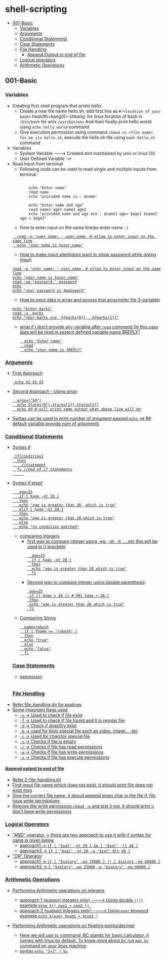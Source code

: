 # shell-scripting
- [001-Basic](#001-basic)
  - [Variables](#variables)
  - [Arguments](#Arguments)
  - [Conditional Statements](#conditional-statements)
  - [Case Statements](#case-statements)
  - [File Handling](#file-handling)
     - [Append Output to end of file](#append-output-to-end-of-file)
  - [Logical operators](#logical-operators)
  - [Arithmetic Operations](#arithmetic-operations)
## 001-Basic

### Variables
- Creating first shell program that prints hello.
   - Create a new file name hello.sh, add first line as ```#!<location of your bash>``` hash(#)+bang(!)= shbang. for linux location of bash is ```/bin/bash``` for unix ```/usr/bin/env``` And then finally print hello world uisng ```echo hello world``` command
   - Give execution permission using command ```chmod +x <file name> for me its hello.sh```, execute the hello.sh file using ```bash hello.sh``` command
- Variables
   - System Variable ---> Created and maintained by unix or linux OS
   - User Defined Variable -->
- Read Input from terminal
   - Following code can be used to read single and multiple inputs from terminal
     ```

         echo "Enter name"
         read name
         echo "provided name is : $name"
         
         echo "Enter name and age"
         read name1 age1 name2 age2
         echo "provided name and age are : $name1 age= $age1 $name2 age = $age2"
     ```
   - How to enter input on the same line(ex enter name : <u want input here>)
    ```
      read -p 'user name: ' user_name  # allow to enter input on the same line
      echo "your name is $user_name"
    ```
   - How to make input silent(dont want to show password while giving input)
   ```
   read -p 'user name: ' user_name  # allow to enter input on the same line
   echo "your name is $user_name"
   read -sp 'password ' password
   echo
   echo "your password is $password"
   ```
  - How to input data in array and access that array(refer file 3-variable)
   ```
   echo "Enter marks"
   read -a  marks
   echo "your marks are  ${marks[0]},  ${marks[1]}"
   ```
  - what if i don't provide any variable after ```read``` command (in this case data will be read in  system defined variable name $REPLY)
    ```
      echo "Enter name"
      read
      echo "your name is $REPLY"
    ``` 
### Arguments
- First Approach
   ```
    echo $1 $2 $3
   ```
- Second Approach - Using array
  ```
    args=("$@")
    echo ${args[0]},${args[1]},${args[2]}
    echo $@ # will print same output what above line will do
  ```
- Syntax can be used to print number of argument passed ```echo $#```    $# default variable provide num of arguments

### Conditional Statements
- Syntax if
  ```
   if[condition]
    then
      //statement
    fi //end of if statements
       
  ```
- Syntax if elseif
   ```
      age=25
      if [ $age -gt 30 ]
      then
      echo "age is greater than 30  which is true"
      elif [ $age -gt 20 ]
      then
      echo "age is greater than 20 which is true"
      else
      echo "no condition matched"
   ```
  - comparing integers
    - first way to compare integer using -eg, -gt, -lt .....etc this will be used in [] brackets
      ```
        age=25
        if [ $age -gt 20 ]
        then
        echo "age is greater than 20 which is true"
        fi
      ```
     - Second way to compare integer using double parenthesis
       ```
        age=25
        if (( $age > 20 )) # OR[ $age > 20 ]
        then
        echo "age is greater than 20 which is true"
        fi
       ```
  - Comparing String
    ```
      name=rakesh
      if [ $name == "rakesh" ]
      then
      echo "true"
      else
      echo "false"
      fi
    ```
  ### Case Statements
  - expression
    ```
    
    ```
  ### File Handling
- Refer file_handling dir for pratices
- Some important flags used
   - ``` -e ``` -> Used to check if file exist
   - ``` -f ``` -> Used to check if file found and it is regular file
   - ``` -d ``` -> Check if directlry exist
   - ``` -b ``` -> used for blob special file such as video, image ... etc
   - ``` -c ``` -> Used for charctor special file
   - ``` -s ``` -> Checks if file is empty
   - ``` -r ``` -> Checks if file has read permissions
   - ``` -w ``` -> Checks if file has write permissions
   - ``` -x ``` -> Checks if file has execute permissions

#### Append output to end of file
- Refer 2-file-handling.sh
- First input file name which does not exist, it should print file does not exist msg
- Give the correct file name, it shoud append given char in the file if, file have write permissions
- Remove the write permission ```chmod -w``` and test it out, it should print u don't have write permissions

### Logical Operators
- "AND" operator -> there are two approach to use it  with if syntax for same is given below
  - approach1 -> ``` if [ "$sal" -gt 20 ] && [ "$sal" -lt 40 ] ```
  - approach2 -> ``` if [ "$sal" -gt 20 -a "$sal" 0lt 40 ] ```
- "OR" Operator
    - approach1 -> ``` if [ "$salary" -eq 25000 ] || [ $salary -eq 40000 ] ```
    - approach2 -> ``` [ "$salary" -eq 25000 -o "$salary" -eq 40000 ] ```

### Arithmetic Operations
- Performing Arithmetic operations on integers
  - approach 1 (support integers only) ----> Using double ```(())```  example    ```echo $(( num1 + num2 )) ```
  - approach 2 (support integers only)-----> Using ```expr``` keyword example ```echo $(expr $num1 + $num2 )```
 
- Performing Arithmetic operations on floating points/decimal
  - Here we will use ```bc``` command, BC stands for basic calculator, it comes with linux by default. To know more about bc run ```man bc``` command on your linux machine
  - syntax ```echo "2+2" | bc```
